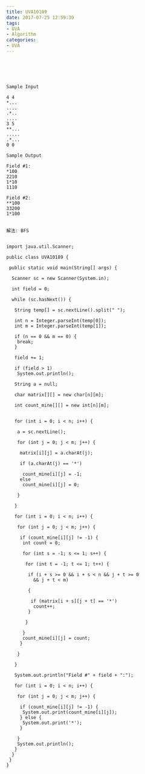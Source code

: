 ```yaml
---
title: UVA10189
date: 2017-07-25 12:59:39
tags:
- UVA
- Algorithm
categories:
- UVA
---
```




<br /> <br /> <br />

<!-- more -->


	Sample Input

	4 4
	*...
	....
	.*..
	....
	3 5
	**...
	.....
	.*...
	0 0

	Sample Output

	Field #1:
	*100
	2210
	1*10
	1110

	Field #2:
	**100
	33200
	1*100
	
	
	解法: BFS
	
	
	import java.util.Scanner;

	public class UVA10189 {

	 public static void main(String[] args) {

	  Scanner sc = new Scanner(System.in);

	  int field = 0;

	  while (sc.hasNext()) {

	   String temp[] = sc.nextLine().split(" ");

	   int n = Integer.parseInt(temp[0]);
	   int m = Integer.parseInt(temp[1]);

	   if (n == 0 && m == 0) {
		break;
	   }

	   field += 1;

	   if (field > 1)
		System.out.println();

	   String a = null;

	   char matrix[][] = new char[n][m];

	   int count_mine[][] = new int[n][m];
	   

	   for (int i = 0; i < n; i++) {

		a = sc.nextLine();

		for (int j = 0; j < m; j++) {

		 matrix[i][j] = a.charAt(j);
		 
		 if (a.charAt(j) == '*')

		  count_mine[i][j] = -1;
		 else
		  count_mine[i][j] = 0;

		}

	   }

	   for (int i = 0; i < n; i++) {

		for (int j = 0; j < m; j++) {

		 if (count_mine[i][j] != -1) {
		  int count = 0;

		  for (int s = -1; s <= 1; s++) {

		   for (int t = -1; t <= 1; t++) {

			if (i + s >= 0 && i + s < n && j + t >= 0
			  && j + t < m)

			{

			 if (matrix[i + s][j + t] == '*')
			  count++;
			}

		   }

		  }
		  count_mine[i][j] = count;
		 }

		}

	   }

	   System.out.println("Field #" + field + ":");

	   for (int i = 0; i < n; i++) {

		for (int j = 0; j < m; j++) {

		 if (count_mine[i][j] != -1) {
		  System.out.print(count_mine[i][j]);
		 } else {
		  System.out.print('*');
		 }

		}
		System.out.println();
	   }
	  }
	 }
	}
</br>
